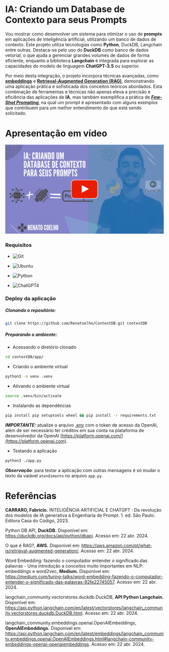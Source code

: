 
# IA: Criando um Database de Contexto para seus Prompts

Vou mostrar como desenvolver um sistema para otimizar o uso de **prompts** em aplicações de inteligência artificial, utilizando um banco de dados de contexto. Este projeto utiliza tecnologias como **Python**, DuckDB, Langchain entre outras. Destaca-se pelo uso do **DuckDB** como banco de dados vetorial, o que ajuda a gerenciar grandes volumes de dados de forma eficiente, enquanto a biblioteca **Langchain** é integrada para explorar as capacidades do modelo de linguagem **ChatGPT-3.5** ou superior.

Por meio desta integração, o projeto incorpora técnicas avançadas, como [**embeddings**](https://platform.openai.com/docs/guides/embeddings) e [**Retrieval-Augmented Generation (RAG)**](https://help.openai.com/en/articles/8868588-retrieval-augmented-generation-rag-and-semantic-search-for-gpts), demonstrando uma aplicação prática e sofisticada dos conceitos teóricos abordados. Esta combinação de ferramentas e técnicas não apenas eleva a precisão e eficiência das aplicações de **IA**, mas também exemplifica a prática de [***Few-Shot Prompting***](https://www.promptingguide.ai/pt/techniques/fewshot), na qual um prompt é apresentado com alguns exemplos que contribuem para um melhor entendimento do que está sendo solicitado.


# Apresentação em vídeo

<p align="center">
  <a href="https://www.youtube.com/@renato-coelho" target="_blank"><img src="thumbnail/ContextDB_Youtube.png" alt="Vídeo de apresentação"></a>
</p>


### Requisitos

+ ![Git](https://img.shields.io/badge/Git-2.25.1%2B-E3E3E3)

+ ![Ubuntu](https://img.shields.io/badge/Ubuntu-20.04%2B-E3E3E3)

+ ![Python](https://img.shields.io/badge/Python-3.8%2B-E3E3E3)

+ ![ChatGPT4](https://img.shields.io/badge/ChatGPT-3.5%2B-E3E3E3)


### Deploy da aplicação

##### Clonando o repositório:

```bash
git clone https://github.com/Renatoelho/ContextDB.git contextDB
```

##### Preparando o ambiente:

+ Acessando o diretório clonado
```bash
cd contextDB/app/
```

+ Criando o ambiente virtual
```bash
python3 -m venv .venv
```

+ Ativando o ambiente virtual
```bash
source .venv/bin/activate
```

+ Instalando as dependências
```bash
pip install pip setuptools wheel && pip install -r requirements.txt
```
***IMPORTANTE:*** atualize o arquivo [.env](app/.env) com o token de acesso da OpenAI, além de ser necessário ter créditos em sua conta na plataforma de desenvolvedor da OpenAI [https://platform.openai.com/](https://platform.openai.com).

+ Testando a aplicação
```bash
python3 ./app.py
```

***Observação***: para testar a aplicação com outras mensagens é só mudar o texto da vaiável ```atendimento``` no arquivo ```app.py```.


# Referências

**CARRARO, Fabricio.** INTELIGÊNCIA ARTIFICIAL E CHATGPT : Da revolução dos modelos de IA generativa à Engenharia de Prompt. 1. ed. São Paulo: Editora Casa do Código, 2023.

Python DB API, **DuckDB.** Disponível em: <https://duckdb.org/docs/api/python/dbapi>. Acesso em: 22 abr. 2024.

O que é RAG?, **AWS.** Disponível em: <https://aws.amazon.com/pt/what-is/retrieval-augmented-generation/>. Acesso em: 22 abr. 2024.

Word Embedding: fazendo o computador entender o significado das palavras - Uma introdução a conceitos muito importantes em NLP: embeddings e word2vec, **Medium.** Disponível em: <https://medium.com/turing-talks/word-embedding-fazendo-o-computador-entender-o-significado-das-palavras-92fe22745057>. Acesso em: 22 abr. 2024.

langchain_community.vectorstores.duckdb.DuckDB, **API Python Langchain.** Disponível em: <https://api.python.langchain.com/en/latest/vectorstores/langchain_community.vectorstores.duckdb.DuckDB.html>. Acesso em: 22 abr. 2024.

langchain_community.embeddings.openai.OpenAIEmbeddings, **OpenAIEmbeddings.** Disponível em: <https://api.python.langchain.com/en/latest/embeddings/langchain_community.embeddings.openai.OpenAIEmbeddings.html#langchain-community-embeddings-openai-openaiembeddings>. Acesso em: 22 abr. 2024.
